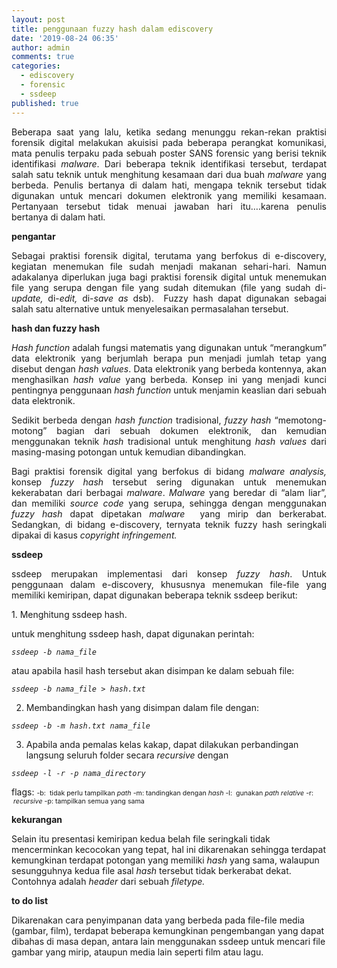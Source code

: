 ```yaml
---
layout: post
title: penggunaan fuzzy hash dalam ediscovery
date: '2019-08-24 06:35'
author: admin
comments: true
categories:
  - ediscovery
  - forensic
  - ssdeep
published: true
---
```

<p style="text-align: justify;">Beberapa saat yang lalu, ketika sedang menunggu rekan-rekan praktisi forensik digital melakukan akuisisi pada beberapa perangkat komunikasi, mata penulis terpaku pada sebuah poster SANS forensic yang berisi teknik identifikasi <em>malware</em>. Dari beberapa teknik identifikasi tersebut, terdapat salah satu teknik untuk menghitung kesamaan dari dua buah <em>malware</em> yang berbeda. Penulis bertanya di dalam hati, mengapa teknik tersebut tidak digunakan untuk mencari dokumen elektronik yang memiliki kesamaan. Pertanyaan tersebut tidak menuai jawaban hari itu….karena penulis bertanya di dalam hati.</p>

<p style="text-align: justify;"><strong>pengantar</strong></p>
<p style="text-align: justify;">Sebagai praktisi forensik digital, terutama yang berfokus di e-discovery, kegiatan menemukan file sudah menjadi makanan sehari-hari. Namun adakalanya diperlukan juga bagi praktisi forensik digital untuk menemukan file yang serupa dengan file yang sudah ditemukan (file yang sudah di-<em>update, </em>di-<em>edit, </em>di-<em>save as­</em> dsb).  Fuzzy hash dapat digunakan sebagai salah satu alternative untuk menyelesaikan permasalahan tersebut.</p>
<p style="text-align: justify;"><strong>hash dan fuzzy hash</strong></p>
<p style="text-align: justify;"><em>Hash function </em>adalah fungsi matematis yang digunakan untuk “merangkum” data elektronik yang berjumlah berapa pun menjadi jumlah tetap yang disebut dengan <em>hash values</em>. Data elektronik yang berbeda kontennya, akan menghasilkan <em>hash value </em>yang berbeda. Konsep ini yang menjadi kunci pentingnya penggunaan <em>hash function </em>untuk menjamin keaslian dari sebuah data elektronik.</p>
<p style="text-align: justify;">Sedikit berbeda dengan <em>hash function </em>tradisional,<em> fuzzy hash </em>“memotong-motong” bagian dari sebuah dokumen elektronik, dan kemudian menggunakan teknik <em>hash </em>tradisional untuk menghitung <em>hash values </em>dari masing-masing potongan untuk kemudian dibandingkan.</p>
<p style="text-align: justify;">Bagi praktisi forensik digital yang berfokus di bidang <em>malware analysis, </em>konsep <em>fuzzy hash </em>tersebut sering digunakan untuk menemukan kekerabatan dari berbagai <em>malware</em>. <em>Malware</em> yang beredar di “alam liar”, dan memiliki <em>source code</em> yang serupa, sehingga dengan menggunakan <em>fuzzy hash </em>dapat dipetakan <em>malware </em> yang mirip dan berkerabat. Sedangkan, di bidang e-discovery, ternyata teknik fuzzy hash seringkali dipakai di kasus <em>copyright infringement.</em></p>
<p style="text-align: justify;"><strong>ssdeep</strong></p>
<p style="text-align: justify;">ssdeep merupakan implementasi dari konsep <em>fuzzy hash</em>. Untuk penggunaan dalam e-discovery, khususnya menemukan file-file yang memiliki kemiripan, dapat digunakan beberapa teknik ssdeep berikut:</p>
<p style="text-align: justify;">1. Menghitung ssdeep hash.</p>
untuk menghitung ssdeep hash, dapat digunakan perintah:

<code><em>ssdeep -b nama_file</em></code>

atau apabila hasil hash tersebut akan disimpan ke dalam sebuah file:

<code><em>ssdeep -b nama_file &gt; hash.txt</em></code>

2. Membandingkan hash yang disimpan dalam file dengan:

<code><em>ssdeep -b -m hash.txt nama_file</em></code>

3. Apabila anda pemalas kelas kakap, dapat dilakukan perbandingan langsung seluruh folder secara <em>recursive </em>dengan

<code><em>ssdeep -l -r -p nama_directory</em></code>

flags:
<span style="font-size: 8pt;">-b:  tidak perlu tampilkan <em>path
</em></span><span style="font-size: 8pt;">-m: tandingkan dengan <em>hash
</em></span><span style="font-size: 8pt;">-l:  gunakan <em>path relative
</em></span><span style="font-size: 8pt;">-r:  <em>recursive
</em></span><span style="font-size: 8pt;">-p: tampilkan semua yang sama</span>

<strong>kekurangan</strong>

Selain itu presentasi kemiripan kedua belah file seringkali tidak mencerminkan kecocokan yang tepat, hal ini dikarenakan sehingga terdapat kemungkinan terdapat potongan yang memiliki <em>hash </em>yang sama, walaupun sesungguhnya kedua file asal <em>hash </em>tersebut tidak berkerabat dekat. Contohnya adalah <em>header </em>dari sebuah <em>filetype.</em>

<strong>to do list</strong>

Dikarenakan cara penyimpanan data yang berbeda pada file-file media (gambar, film), terdapat beberapa kemungkinan pengembangan yang dapat dibahas di masa depan, antara lain menggunakan ssdeep untuk mencari file gambar yang mirip, ataupun media lain seperti film atau lagu.
